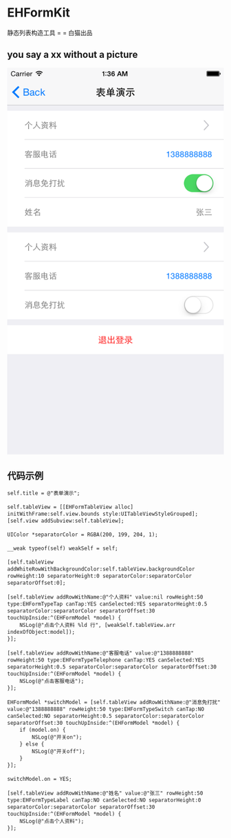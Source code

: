 # EHFormKit
静态列表构造工具 = = 白猫出品

## you say a xx without a picture

![Image text](https://raw.githubusercontent.com/objcat/EHFormKit/master/image-folder/img.png)


## 代码示例

    self.title = @"表单演示";
    
    self.tableView = [[EHFormTableView alloc] initWithFrame:self.view.bounds style:UITableViewStyleGrouped];
    [self.view addSubview:self.tableView];
    
    UIColor *separatorColor = RGBA(200, 199, 204, 1);
    
    __weak typeof(self) weakSelf = self;
    
    [self.tableView addWhiteRowWithBackgroundColor:self.tableView.backgroundColor rowHeight:10 separatorHeight:0 separatorColor:separatorColor separatorOffset:0];
    
    [self.tableView addRowWithName:@"个人资料" value:nil rowHeight:50 type:EHFormTypeTap canTap:YES canSelected:YES separatorHeight:0.5 separatorColor:separatorColor separatorOffset:30 touchUpInside:^(EHFormModel *model) {
        NSLog(@"点击个人资料 %ld 行", [weakSelf.tableView.arr indexOfObject:model]);
    }];
    
    [self.tableView addRowWithName:@"客服电话" value:@"1388888888" rowHeight:50 type:EHFormTypeTelephone canTap:YES canSelected:YES separatorHeight:0.5 separatorColor:separatorColor separatorOffset:30 touchUpInside:^(EHFormModel *model) {
        NSLog(@"点击客服电话");
    }];
    
    EHFormModel *switchModel = [self.tableView addRowWithName:@"消息免打扰" value:@"1388888888" rowHeight:50 type:EHFormTypeSwitch canTap:NO canSelected:NO separatorHeight:0.5 separatorColor:separatorColor separatorOffset:30 touchUpInside:^(EHFormModel *model) {
        if (model.on) {
            NSLog(@"开关on");
        } else {
            NSLog(@"开关off");
        }
    }];
    
    switchModel.on = YES;
    
    [self.tableView addRowWithName:@"姓名" value:@"张三" rowHeight:50 type:EHFormTypeLabel canTap:NO canSelected:NO separatorHeight:0 separatorColor:separatorColor separatorOffset:30 touchUpInside:^(EHFormModel *model) {
        NSLog(@"点击个人资料");
    }];
 
